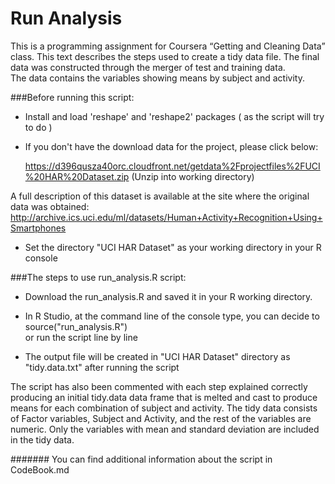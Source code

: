 Run Analysis
============

This is a programming assignment for Coursera “Getting and Cleaning Data” class.
This text describes the steps used to create a tidy data file. 
The final data was constructed through the merger of test and training data.  
The data contains the variables showing means by subject and activity. 


###Before running this script:

* Install and load 'reshape' and 'reshape2' packages ( as the script will try to do )
* If you don't have the download data for the project, please click below: 

   https://d396qusza40orc.cloudfront.net/getdata%2Fprojectfiles%2FUCI%20HAR%20Dataset.zip (Unzip into working directory)

A full description of this dataset is available at the site where the original data was obtained: http://archive.ics.uci.edu/ml/datasets/Human+Activity+Recognition+Using+Smartphones 

*	Set the directory "UCI HAR Dataset" as your working directory in your R console




###The steps to use run_analysis.R script: 

*	Download the run_analysis.R and saved it in your R working directory.
*	In R Studio, at the command line of the console type, you can decide to source("run_analysis.R")  
    or run the script line by line
    
*	The output file will be created in "UCI HAR Dataset" directory as "tidy.data.txt" after running the script


The script has also been commented with each step explained correctly producing an initial tidy.data data frame that is melted and cast to produce means for each combination of subject and activity. The tidy data consists of Factor variables, Subject and Activity, and the rest of the variables are numeric. Only the variables with mean and standard deviation are included in the tidy data.

####### You can find additional information about the script in CodeBook.md


